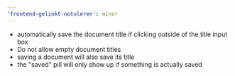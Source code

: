 ```yaml
---
'frontend-gelinkt-notuleren': minor
---
```


- automatically save the document title if clicking outside of the title input box
- Do not allow empty document titles
- saving a document will also save its title
- the "saved" pill will only show up if something is actually saved
